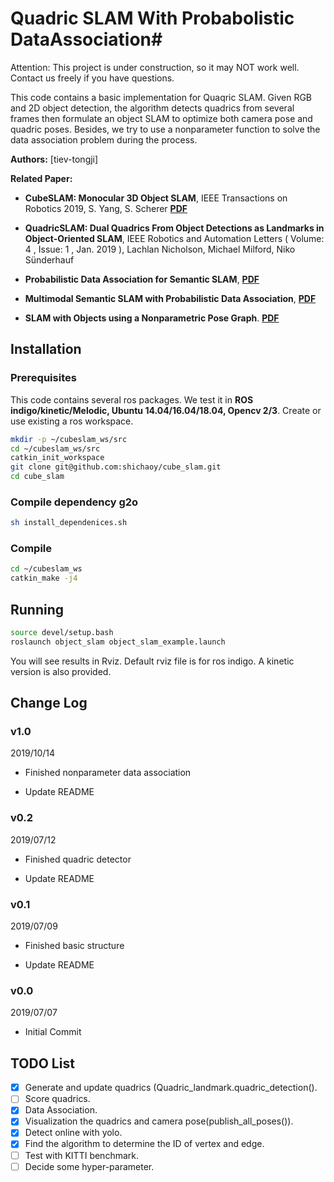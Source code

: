 # Quadric SLAM With Probabolistic DataAssociation#

Attention: This project is under construction, so it may NOT work well. Contact us freely if you have questions.

This code contains a basic implementation for Quaqric SLAM. Given RGB and 2D object detection, the algorithm detects quadrics from several frames then formulate an object SLAM to optimize both camera pose and quadric poses. Besides, we try to use a nonparameter function to solve the data association problem during the process.

**Authors:** [tiev-tongji]

**Related Paper:**

* **CubeSLAM: Monocular 3D Object SLAM**, IEEE Transactions on Robotics 2019, S. Yang, S. Scherer  [**PDF**](https://arxiv.org/abs/1806.00557)

* **QuadricSLAM: Dual Quadrics From Object Detections as Landmarks in Object-Oriented SLAM**,  IEEE Robotics and Automation Letters ( Volume: 4 , Issue: 1 , Jan. 2019 ), Lachlan Nicholson, Michael Milford, Niko Sünderhauf 

* **Probabilistic Data Association for Semantic SLAM**, [**PDF**](http://erl.ucsd.edu/ref/Bowman_SemanticSLAM_ICRA17.pdf)

* **Multimodal Semantic SLAM with Probabilistic Data Association**, [**PDF**](https://marinerobotics.mit.edu/sites/default/files/doherty_icra2019_revised.pdf)

* **SLAM with Objects using a Nonparametric Pose Graph**. [**PDF**](https://arxiv.org/pdf/1704.05959.pdf)
## Installation

### Prerequisites
This code contains several ros packages. We test it in **ROS indigo/kinetic/Melodic, Ubuntu 14.04/16.04/18.04, Opencv 2/3**. Create or use existing a ros workspace.
```bash
mkdir -p ~/cubeslam_ws/src
cd ~/cubeslam_ws/src
catkin_init_workspace
git clone git@github.com:shichaoy/cube_slam.git
cd cube_slam
```

### Compile dependency g2o
```bash
sh install_dependenices.sh
```

### Compile
```bash
cd ~/cubeslam_ws
catkin_make -j4
```

## Running #
```bash
source devel/setup.bash
roslaunch object_slam object_slam_example.launch
```
You will see results in Rviz. Default rviz file is for ros indigo. A kinetic version is also provided.

## Change Log

### v1.0
2019/10/14

- Finished nonparameter data association

- Update README

### v0.2

2019/07/12

- Finished quadric detector

- Update README

### v0.1

2019/07/09

- Finished basic structure

- Update README

### v0.0

2019/07/07

- Initial Commit

## TODO List
- [X] Generate and update quadrics (Quadric_landmark.quadric_detection().
- [ ] Score quadrics.
- [X] Data Association.
- [X] Visualization the quadrics and camera pose(publish_all_poses()).
- [X] Detect online with yolo.
- [X] Find the algorithm to determine the ID of vertex and edge.
- [ ] Test with KITTI benchmark.
- [ ] Decide some hyper-parameter.
